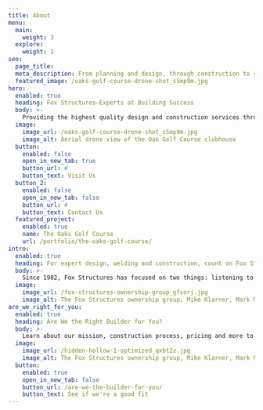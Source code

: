 ```yaml
---
title: About
menu:
  main:
    weight: 3
  explore:
    weight: 1
seo:
  page_title:
  meta_description: From planning and design, through construction to your final walk-through, you’ll have our dedicated attention every step of the way.
  featured_image: /oaks-golf-course-drone-shot_s5mp9m.jpg
hero: 
  enabled: true
  heading: Fox Structures—Experts at Building Success
  body: >-
    Providing the highest quality design and construction services throughout Northeast Wisconsin for over 40 years.
  image: 
    image_url: /oaks-golf-course-drone-shot_s5mp9m.jpg
    image_alt: Aerial drone view of the Oak Golf Course clubhouse
  button:
    enabled: false
    open_in_new_tab: true
    button_url: #
    button_text: Visit Us
  button_2:
    enabled: false
    open_in_new_tab: false
    button_url: #
    button_text: Contact Us
  featured_project: 
    enabled: true
    name: The Oaks Golf Course
    url: /portfolio/the-oaks-golf-course/
intro: 
  enabled: true
  heading: For expert design, welding and construction, count on Fox Structures.
  body: >-
    Since 1982, Fox Structures has focused on two things: listening to customers and delivering what we promise. That’s a pretty simple business plan for a design/build contractor. But it’s one that works. From planning and design, through construction to your final walk-through, you’ll have our dedicated attention every step of the way. Fox Structures’ owners are even present on every job, ensuring we complete projects to our customer’s personal specifications, in the most cost-efficient manner, while always meeting our own demanding quality standards.
  image: 
    image_url: /fox-structures-ownership-group_gfsorj.jpg
    image_alt: The Fox Structures ownership group, Mike Klarner, Mark Mashlan, Brad Weyenburg, and Travis Woldt
are_we_right_for_you: 
  enabled: true
  heading: Are We the Right Builder for You?
  body: >-
    Learn about our mission, construction process, pricing and more to determine if Fox Structures is the right builder for you!
  image: 
    image_url: /hidden-hollow-1-optimized_qxbt2z.jpg
    image_alt: The Fox Structures ownership group, Mike Klarner, Mark Mashlan, Brad Weyenburg, and Travis Woldt
  button:
    enabled: true
    open_in_new_tab: false
    button_url: /are-we-the-builder-for-you/
    button_text: See if we're a good fit
---
```


